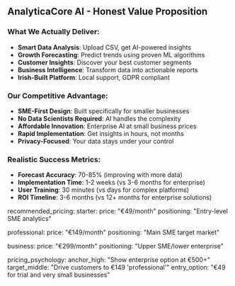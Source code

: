 ## AnalyticaCore AI - Honest Value Proposition

### What We Actually Deliver:
- **Smart Data Analysis**: Upload CSV, get AI-powered insights
- **Growth Forecasting**: Predict trends using proven ML algorithms  
- **Customer Insights**: Discover your best customer segments
- **Business Intelligence**: Transform data into actionable reports
- **Irish-Built Platform**: Local support, GDPR compliant

### Our Competitive Advantage:
- **SME-First Design**: Built specifically for smaller businesses
- **No Data Scientists Required**: AI handles the complexity
- **Affordable Innovation**: Enterprise AI at small business prices
- **Rapid Implementation**: Get insights in hours, not months
- **Privacy-Focused**: Your data stays under your control

### Realistic Success Metrics:
- **Forecast Accuracy**: 70-85% (improving with more data)
- **Implementation Time**: 1-2 weeks (vs 3-6 months for enterprise)
- **User Training**: 30 minutes (vs days for complex platforms)
- **ROI Timeline**: 3-6 months (vs 12+ months for enterprise solutions)

recommended_pricing:
  starter: 
    price: "€49/month"
    positioning: "Entry-level SME analytics"
    
  professional:
    price: "€149/month" 
    positioning: "Main SME target market"
    
  business:
    price: "€299/month"
    positioning: "Upper SME/lower enterprise"
    
  pricing_psychology:
    anchor_high: "Show enterprise option at €500+"
    target_middle: "Drive customers to €149 'professional'"
    entry_option: "€49 for trial and very small businesses"